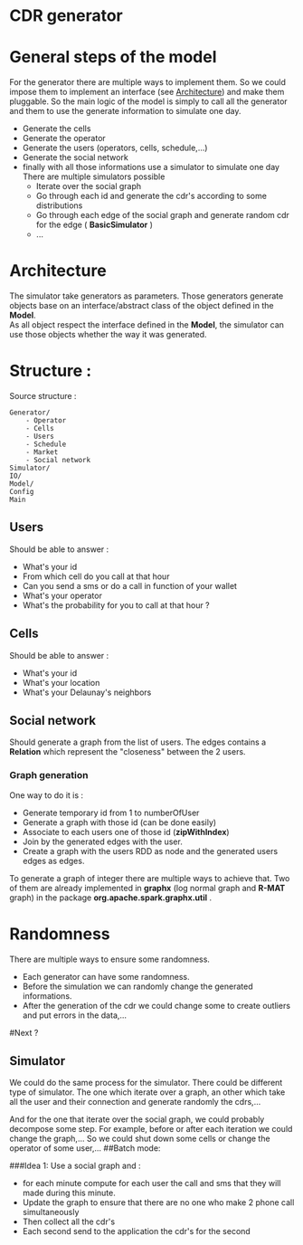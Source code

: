 # CDR generator

# General steps of the model
For the generator there are multiple ways to implement them. So we could impose them
to implement an interface (see [Architecture](#Architecture)) and make them pluggable.
So the main logic of the model is simply to call all the generator and them to use
the generate information to simulate one day.

- Generate the cells
- Generate the operator
- Generate the users (operators, cells, schedule,...)
- Generate the social network
- finally with all those informations use a simulator to simulate one day
    There are multiple simulators possible
    - Iterate over the social graph
    - Go through each id and generate the cdr's according to some distributions
    - Go through each edge of the social graph and generate random cdr for the 
	edge ( **BasicSimulator** )
    - ...
   
# Architecture
The simulator take generators as parameters. Those generators generate objects base
on an interface/abstract class of the object defined in the **Model**.  
As all object respect the interface defined in the **Model**, the simulator can use
those objects whether the way it was generated.


# Structure :
Source structure :

	Generator/
		- Operator
		- Cells
		- Users 
	    - Schedule
		- Market
		- Social network
	Simulator/
	IO/
	Model/
	Config
	Main

## Users
Should be able to answer : 

- What's your id
- From which cell do you call at that hour
- Can you send a sms or do a call in function of your wallet
- What's your operator
- What's the probability for you to call at that hour ?

## Cells
Should be able to answer :

- What's your id
- What's your location
- What's your Delaunay's neighbors

## Social network
Should generate a graph from the list of users. The edges contains a **Relation**
which represent the "closeness" between the 2 users.

### Graph generation
One way to do it is :

- Generate temporary id from 1 to numberOfUser
- Generate a graph with those id (can be done easily) 
- Associate to each users one of those id (**zipWithIndex**)
- Join by the generated edges with the user.
- Create a graph with the users RDD as node and the generated users edges as edges.

To generate a graph of integer there are multiple ways to achieve that. Two of them are already
implemented in **graphx** (log normal graph and **R-MAT** graph) in the package **org.apache.spark.graphx.util** .

# Randomness
There are multiple ways to ensure some randomness.

- Each generator can have some randomness.
- Before the simulation we can randomly change the generated informations.
- After the generation of the cdr we could change some to create outliers and 
    put errors in the data,...

#Next ?
## Simulator
We could do the same process for the simulator.
There could be different type of simulator. The one which iterate over a graph,
an other which take all the user and their connection and generate randomly the cdrs,...

And for the one that iterate over the social graph, we could probably decompose some step.
For example, before or after each iteration we could change the graph,...
So we could shut down some cells or change the operator of some user,...
##Batch mode: 

###Idea 1:
Use a social graph and :

- for each minute compute for each user the call and sms that
    they will made during this minute.
- Update the graph to ensure that there are no one who make 2 phone call simultaneously
- Then collect all the cdr's
- Each second  send to the application the cdr's for the second

